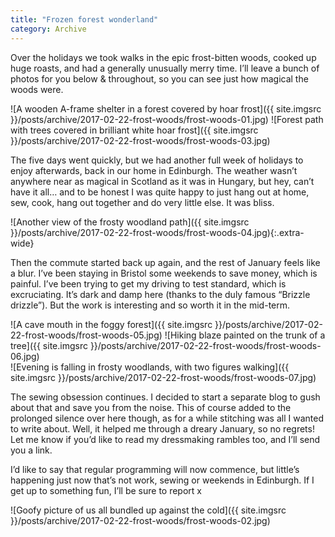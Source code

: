 ```yaml
---
title: "Frozen forest wonderland"
category: Archive
---
```


Over the holidays we took walks in the epic frost-bitten woods, cooked up huge roasts, and had a generally unusually merry time. I’ll leave a bunch of photos for you below & throughout, so you can see just how magical the woods were.

![A wooden A-frame shelter in a forest covered by hoar frost]({{ site.imgsrc }}/posts/archive/2017-02-22-frost-woods/frost-woods-01.jpg)
![Forest path with trees covered in brilliant white hoar frost]({{ site.imgsrc }}/posts/archive/2017-02-22-frost-woods/frost-woods-03.jpg)

The five days went quickly, but we had another full week of holidays to enjoy afterwards, back in our home in Edinburgh. The weather wasn’t anywhere near as magical in Scotland as it was in Hungary, but hey, can’t have it all… and to be honest I was quite happy to just hang out at home, sew, cook, hang out together and do very little else. It was bliss.

![Another view of the frosty woodland path]({{ site.imgsrc }}/posts/archive/2017-02-22-frost-woods/frost-woods-04.jpg){:.extra-wide}

Then the commute started back up again, and the rest of January feels like a blur. I’ve been staying in Bristol some weekends to save money, which is painful. I’ve been trying to get my driving to test standard, which is excruciating. It’s dark and damp here (thanks to the duly famous “Brizzle drizzle”). But the work is interesting and so worth it in the mid-term.

![A cave mouth in the foggy forest]({{ site.imgsrc }}/posts/archive/2017-02-22-frost-woods/frost-woods-05.jpg)
![Hiking blaze painted on the trunk of a tree]({{ site.imgsrc }}/posts/archive/2017-02-22-frost-woods/frost-woods-06.jpg)  
![Evening is falling in frosty woodlands, with two figures walking]({{ site.imgsrc }}/posts/archive/2017-02-22-frost-woods/frost-woods-07.jpg)

The sewing obsession continues. I decided to start a separate blog to gush about that and save you from the noise. This of course added to the prolonged silence over here though, as for a while stitching was all I wanted to write about. Well, it helped me through a dreary January, so no regrets! Let me know if you’d like to read my dressmaking rambles too, and I’ll send you a link.

I’d like to say that regular programming will now commence, but little’s happening  just now that’s not work, sewing or weekends in Edinburgh. If I get up to something fun, I’ll be sure to report x

![Goofy picture of us all bundled up against the cold]({{ site.imgsrc }}/posts/archive/2017-02-22-frost-woods/frost-woods-02.jpg)